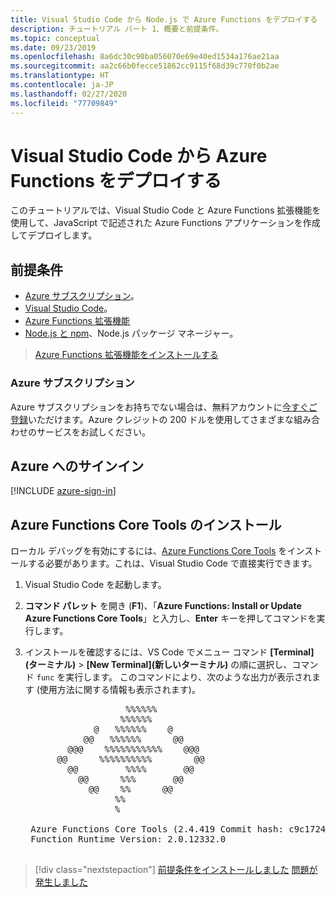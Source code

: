 ```yaml
---
title: Visual Studio Code から Node.js で Azure Functions をデプロイする
description: チュートリアル パート 1、概要と前提条件。
ms.topic: conceptual
ms.date: 09/23/2019
ms.openlocfilehash: 8a6dc30c90ba056070e69e40ed1534a176ae21aa
ms.sourcegitcommit: aa2c66b0fecce51862cc9115f68d39c770f0b2ae
ms.translationtype: HT
ms.contentlocale: ja-JP
ms.lasthandoff: 02/27/2020
ms.locfileid: "77709849"
---
```

# <a name="deploy-azure-functions-from-visual-studio-code"></a>Visual Studio Code から Azure Functions をデプロイする

このチュートリアルでは、Visual Studio Code と Azure Functions 拡張機能を使用して、JavaScript で記述された Azure Functions アプリケーションを作成してデプロイします。 

## <a name="prerequisites"></a>前提条件

- [Azure サブスクリプション](#azure-subscription)。
- [Visual Studio Code](https://code.visualstudio.com/)。
- [Azure Functions 拡張機能](vscode:extension/ms-azuretools.vscode-azurefunctions)
- [Node.js と npm](https://nodejs.org/en/download)、Node.js パッケージ マネージャー。

> <a class="tutorial-install-extension-btn" href="vscode:extension/ms-azuretools.vscode-azurefunctions">Azure Functions 拡張機能をインストールする</a>

### <a name="azure-subscription"></a>Azure サブスクリプション

Azure サブスクリプションをお持ちでない場合は、無料アカウントに[今すぐご登録](https://azure.microsoft.com/free/?utm_source=campaign&utm_campaign=vscode-tutorial-functions-extension&mktingSource=vscode-tutorial-functions-extension)いただけます。Azure クレジットの 200 ドルを使用してさまざまな組み合わせのサービスをお試しください。

## <a name="sign-in-to-azure"></a>Azure へのサインイン

[!INCLUDE [azure-sign-in](includes/azure-sign-in.md)]

## <a name="install-the-azure-functions-core-tools"></a>Azure Functions Core Tools のインストール

ローカル デバッグを有効にするには、[Azure Functions Core Tools](https://github.com/Azure/azure-functions-core-tools) をインストールする必要があります。これは、Visual Studio Code で直接実行できます。

1. Visual Studio Code を起動します。

1. **コマンド パレット** を開き (**F1**)、「**Azure Functions: Install or Update Azure Functions Core Tools**」と入力し、**Enter** キーを押してコマンドを実行します。

1. インストールを確認するには、VS Code でメニュー コマンド **[Terminal]\(ターミナル\)**  >  **[New Terminal]\(新しいターミナル\)** の順に選択し、コマンド `func` を実行します。 このコマンドにより、次のような出力が表示されます (使用方法に関する情報も表示されます)。

    <pre>
                      %%%%%%
                     %%%%%%
                @   %%%%%%    @
              @@   %%%%%%      @@
           @@@    %%%%%%%%%%%    @@@
         @@      %%%%%%%%%%        @@
           @@         %%%%       @@
             @@      %%%       @@
               @@    %%      @@
                    %%
                    %

    Azure Functions Core Tools (2.4.419 Commit hash: c9c1724d002bd90b2e6b41393915ea3a26bcf0ce)
    Function Runtime Version: 2.0.12332.0
    </pre>

> [!div class="nextstepaction"]
> [前提条件をインストールしました](tutorial-vscode-serverless-node-02.md) [問題が発生しました](https://www.research.net/r/PWZWZ52?tutorial=node-deployment-azurefunctions&step=getting-started)
